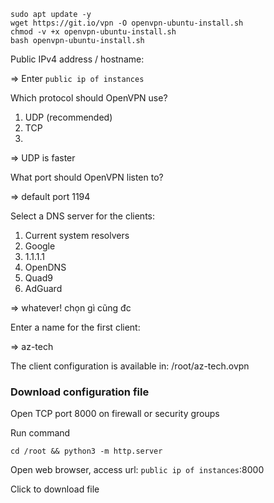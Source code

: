 ```
sudo apt update -y
wget https://git.io/vpn -O openvpn-ubuntu-install.sh
chmod -v +x openvpn-ubuntu-install.sh
bash openvpn-ubuntu-install.sh
```

Public IPv4 address / hostname:

=> Enter `public ip of instances`

Which protocol should OpenVPN use?
   1) UDP (recommended)
   2) TCP
   3) 
=> UDP is faster

What port should OpenVPN listen to?

=> default port 1194


Select a DNS server for the clients:
   1) Current system resolvers
   2) Google
   3) 1.1.1.1
   4) OpenDNS
   5) Quad9
   6) AdGuard

=> whatever! chọn gì cũng đc

Enter a name for the first client:

=> az-tech

The client configuration is available in: /root/az-tech.ovpn

### Download configuration file

Open TCP port 8000 on firewall or security groups

Run command
```
cd /root && python3 -m http.server
```

Open web browser, access url: `public ip of instances`:8000

Click to download file

